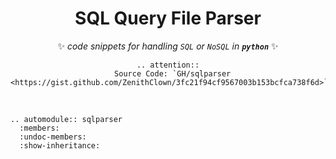 <div align = "center">

# SQL Query File Parser

✨ *code snippets for handling `SQL` or `NoSQL` in __`python`__* ✨

```{eval-rst}
.. attention::
  Source Code: `GH/sqlparser <https://gist.github.com/ZenithClown/3fc21f94cf9567003b153bcfca738f6d>`_
```

</div>

<br>

<div align = "justify">

```{eval-rst}
.. automodule:: sqlparser
  :members:
  :undoc-members:
  :show-inheritance:
```

</div>
